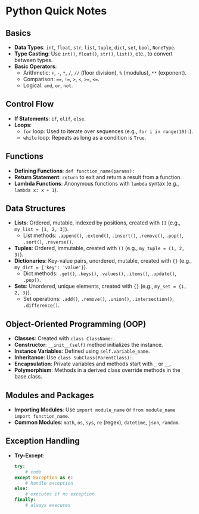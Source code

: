 # Python Quick Notes

## Basics
- **Data Types**: `int`, `float`, `str`, `list`, `tuple`, `dict`, `set`, `bool`, `NoneType`.
- **Type Casting**: Use `int()`, `float()`, `str()`, `list()`, etc., to convert between types.
- **Basic Operators**: 
  - Arithmetic: `+`, `-`, `*`, `/`, `//` (floor division), `%` (modulus), `**` (exponent).
  - Comparison: `==`, `!=`, `>`, `<`, `>=`, `<=`.
  - Logical: `and`, `or`, `not`.

## Control Flow
- **If Statements**: `if`, `elif`, `else`.
- **Loops**:
  - `for` loop: Used to iterate over sequences (e.g., `for i in range(10):`).
  - `while` loop: Repeats as long as a condition is `True`.

## Functions
- **Defining Functions**: `def function_name(params):` 
- **Return Statement**: `return` to exit and return a result from a function.
- **Lambda Functions**: Anonymous functions with `lambda` syntax (e.g., `lambda x: x + 1`).

## Data Structures
- **Lists**: Ordered, mutable, indexed by positions, created with `[]` (e.g., `my_list = [1, 2, 3]`).
  - List methods: `.append()`, `.extend()`, `.insert()`, `.remove()`, `.pop()`, `.sort()`, `.reverse()`.
- **Tuples**: Ordered, immutable, created with `()` (e.g., `my_tuple = (1, 2, 3)`).
- **Dictionaries**: Key-value pairs, unordered, mutable, created with `{}` (e.g., `my_dict = {'key': 'value'}`).
  - Dict methods: `.get()`, `.keys()`, `.values()`, `.items()`, `.update()`, `.pop()`.
- **Sets**: Unordered, unique elements, created with `{}` (e.g., `my_set = {1, 2, 3}`).
  - Set operations: `.add()`, `.remove()`, `.union()`, `.intersection()`, `.difference()`.

## Object-Oriented Programming (OOP)
- **Classes**: Created with `class ClassName:`.
- **Constructor**: `__init__(self)` method initializes the instance.
- **Instance Variables**: Defined using `self.variable_name`.
- **Inheritance**: Use `class SubClass(ParentClass):`.
- **Encapsulation**: Private variables and methods start with `_` or `__`.
- **Polymorphism**: Methods in a derived class override methods in the base class.

## Modules and Packages
- **Importing Modules**: Use `import module_name` or `from module_name import function_name`.
- **Common Modules**: `math`, `os`, `sys`, `re` (regex), `datetime`, `json`, `random`.

## Exception Handling
- **Try-Except**: 
  ```python
  try:
      # code
  except Exception as e:
      # handle exception
  else:
      # executes if no exception
  finally:
      # always executes
